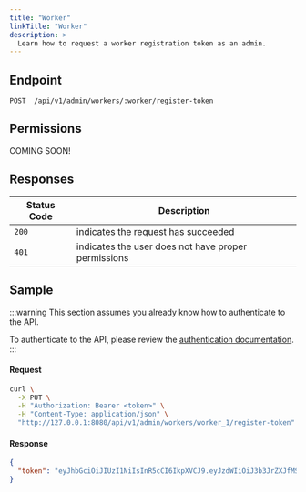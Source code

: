```yaml
---
title: "Worker"
linkTitle: "Worker"
description: >
  Learn how to request a worker registration token as an admin.
---
```


## Endpoint

```
POST  /api/v1/admin/workers/:worker/register-token
```

## Permissions

COMING SOON!

## Responses

| Status Code | Description                                         |
| ----------- | --------------------------------------------------- |
| `200`       | indicates the request has succeeded                 |
| `401`       | indicates the user does not have proper permissions |

## Sample

:::warning
This section assumes you already know how to authenticate to the API.

To authenticate to the API, please review the [authentication documentation](/docs/reference/api/authentication.md).
:::

#### Request

```sh
curl \
  -X PUT \
  -H "Authorization: Bearer <token>" \
  -H "Content-Type: application/json" \
  "http://127.0.0.1:8080/api/v1/admin/workers/worker_1/register-token"
```

#### Response

```json
{
  "token": "eyJhbGciOiJIUzI1NiIsInR5cCI6IkpXVCJ9.eyJzdWIiOiJ3b3JrZXJfMSIsImlhdCI6MTUxNjIzOTAyMiwiZWF0IjoxNTE2MjQ1MDIyLCJ0b2tlbl90eXBlIjoiV29ya2VyUmVnaXN0ZXIifQ.U2zNa3E8Wwd6ndoVMrwEZ1TWlmMVTZP8-UaShZA1Qpw" 
}
```
